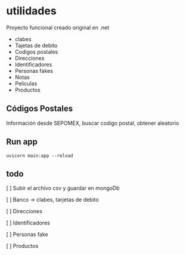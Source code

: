 # utilidades

Proyecto funcional creado original en .net
- clabes 
- Tajetas de debito
- Codigos postales
- Direcciones
- Identificadores
- Personas fakes
- Notas
- Peliculas
- Productos

##  Códigos Postales
Información desde SEPOMEX, buscar codigo postal, obtener aleatorio

## Run app

```
uvicorn main:app --reload
```

## todo
[ ] Subir el archivo csv y guardar en mongoDb

[ ] Banco -> clabes, tarjetas de debito

[ ] Direcciones

[ ] Identificadores

[ ] Personas fake

[ ] Productos
